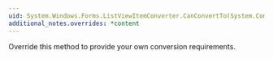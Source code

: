```yaml
---
uid: System.Windows.Forms.ListViewItemConverter.CanConvertTo(System.ComponentModel.ITypeDescriptorContext,System.Type)
additional_notes.overrides: *content
---
```


<p>Override this method to provide your own conversion requirements.</p>


